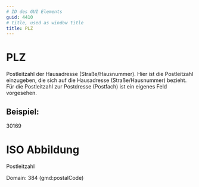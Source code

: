 ```yaml
---
# ID des GUI Elements
guid: 4410
# title, used as window title
title: PLZ
---
```


# PLZ

Postleitzahl der Hausadresse (Straße/Hausnummer). Hier ist die Postleitzahl einzugeben, die sich auf die Hausadresse (Straße/Hausnummer) bezieht. Für die Postleitzahl zur Postdresse (Postfach) ist ein eigenes Feld vorgesehen.

## Beispiel:

30169

# ISO Abbildung

Postleitzahl

Domain: 384 (gmd:postalCode)
